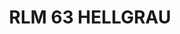 ---
layout: product
title: "RLM 63 HELLGRAU"
price: "300" 
desc: "Akrilna boja 17mL"
img_path: "/assets/img/A.MIG-0266.webp"
brand: "AMMO"
available: true
special_offer: false
new: false
soon: false
cat: "020000"
subcat: "020100"
subsubcat: "020101"
sifra: "A.MIG-0266"
popular: false
spec: false
---